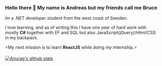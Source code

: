 ### Hello there 👋 My name is Andreas but my friends call me Bruce
Im a .NET developer student from the west coast of Sweden. 

I love learning, and as of writing this I have one year of hard work with mostly **C#** together with EF and SQL but also JavaScript(jQuery)/Html/CSS in my backpack.

⚡My next mission is to learn **ReactJS** while doing my internship.⚡

[![Anurag's github stats](https://github-readme-stats.vercel.app/api?username=andreasbrochs)](https://github.com/anuraghazra/github-readme-stats)

<!--
[![Top Langs](https://github-readme-stats.vercel.app/api/top-langs/?username=andreasbrochs&layout=compact)](https://github.com/anuraghazra/github-readme-stats)
-->


<!--
**AndreasBrochs/AndreasBrochs** is a ✨ _special_ ✨ repository because its `README.md` (this file) appears on your GitHub profile.

Here are some ideas to get you started:

- 🔭 I’m currently working on ...
- 🌱 I’m currently learning ...
- 👯 I’m looking to collaborate on ...
- 🤔 I’m looking for help with ...
- 💬 Ask me about ...
- 📫 How to reach me: ...
- 😄 Pronouns: ...
- ⚡ Fun fact: ...
-->
